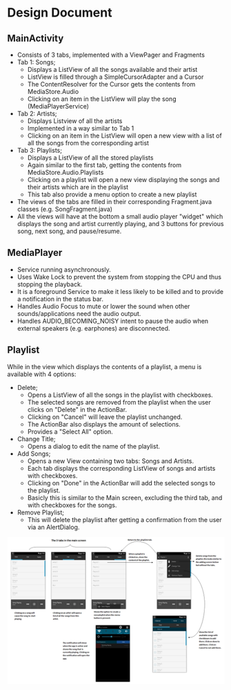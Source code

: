 Design Document
===============

MainActivity
-----------
- Consists of 3 tabs, implemented with a ViewPager and Fragments
- Tab 1: Songs;
  + Displays a ListView of all the songs available and their artist
  + ListView is filled through a SimpleCursorAdapter and a Cursor
  + The ContentResolver for the Cursor gets the contents from MediaStore.Audio
  + Clicking on an item in the ListView will play the song (MediaPlayerService)
- Tab 2: Artists;
  + Displays Listview of all the artists
  + Implemented in a way similar to Tab 1
  + Clicking on an item in the ListView will open a new view with a list of all the songs from the corresponding artist
- Tab 3: Playlists;
  + Displays a ListView of all the stored playlists
  + Again similar to the first tab, getting the contents from MediaStore.Audio.Playlists
  + Clicking on a playlist will open a new view displaying the songs and their artists which are in the playlist
  + This tab also provide a menu option to create a new playlist
- The views of the tabs are filled in their corresponding Fragment.java classes (e.g. SongFragment.java)
- All the views will have at the bottom a small audio player "widget" which displays the song and artist currently playing, and 3 buttons for previous song, next song, and pause/resume.

MediaPlayer
----------
  - Service running asynchronously.
  - Uses Wake Lock to prevent the system from stopping the CPU and thus stopping the playback.
  - It is a foreground Service to make it less likely to be killed and to provide a notification in the status bar.
  - Handles Audio Focus to mute or lower the sound when other sounds/applications need the audio output.
  - Handles AUDIO_BECOMING_NOISY intent to pause the audio when external speakers (e.g. earphones) are disconnected.

Playlist
---------
While in the view which displays the contents of a playlist, a menu is available with 4 options:
  - Delete; 
    + Opens a ListView of all the songs in the playlist with checkboxes. 
    + The selected songs are removed from the playlist when the user clicks on "Delete" in the ActionBar. 
    + Clicking on "Cancel" will leave the playlist unchanged.
    + The ActionBar also displays the amount of selections.
    + Provides a "Select All" option.
  - Change Title;
    + Opens a dialog to edit the name of the playlist.
  - Add Songs;
    + Opens a new View containing two tabs: Songs and Artists.
    + Each tab displays the corresponding ListView of songs and artists with checkboxes.
    + Clicking on "Done" in the ActionBar will add the selected songs to the playlist.
    + Basicly this is similar to the Main screen, excluding the third tab, and with checkboxes for the songs.
  - Remove Playlist;
    + This will delete the playlist after getting a confirmation from the user via an AlertDialog.


![Overview of the app](/doc/Overview.png "Overview of the screens")
